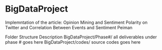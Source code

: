 # BigDataProject
Implemntation of the article: 
Opinion Mining and Sentiment Polarity on Twitter and Correlation Between Events and Sentiment Peiman

Folder Structure            Description
BigDataProject/Phase#/      all deliverables under phase # goes here
BigDataProject/codes/       source codes goes here
